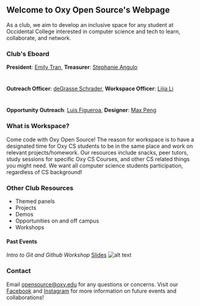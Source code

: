 ## Welcome to Oxy Open Source's Webpage

As a club, we aim to develop an inclusive space for any student at Occidental College interested in computer science and tech to learn, collaborate, and network.

### Club's Eboard
**President**: [Emily Tran](https://github.com/emilyttran), **Treasurer**: [Stephanie Angulo](https://github.com/angulostephanie)
#
**Outreach Officer**: [deGrasse Schrader](https://github.com/degrasse), **Workspace Officer**: [Lijia Li](https://github.com/Lijia-Li)
#
**Opportunity Outreach**: [Luis Figueroa](https://github.com/figueroaluis), **Designer**: [Max Peng](https://github.com/maxpeng041)

### What is Workspace?

Come code with Oxy Open Source! The reason for workspace is to have a designated time for Oxy CS students to be in the same place and work on relevant projects/homework. Our resources include snacks, peer tutors, study sessions for specific Oxy CS Courses, and other CS related things you might need. We want all computer science students participation, regardless of CS background!

### Other Club Resources
- Themed panels 
- Projects
- Demos
- Opportunities on and off campus
- Workshops


#### Past Events

*Intro to Git and Github Workshop* [Slides](https://github.com/oxy-opensource/intro-to-git-and-github/blob/master/Intro%20to%20Git%20and%20Github%20with%20Oxy%20Open%20Source.pdf)
![alt text](oxy-opensource.github.io/src/workshop_git_github.jpg "Workshop ad")


### Contact

Email [opensource@oxy.edu](opensource@oxy.edu) for any questions or concerns. Visit our [Facebook](https://www.facebook.com/oxyopensourceclub/) and [Instagram](https://www.instagram.com/oxyopensource/) for more information on future events and collaborations!
